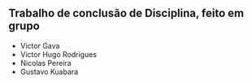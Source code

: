 ## Trabalho de conclusão de Disciplina, feito em grupo
* Victor Gava 
* Victor Hugo Rodrigues
* Nicolas Pereira
* Gustavo Kuabara
